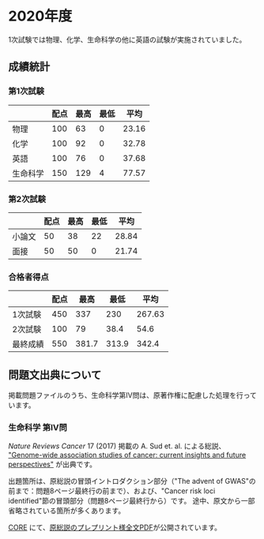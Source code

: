 # 2020年度
1次試験では物理、化学、生命科学の他に英語の試験が実施されていました。

## 成績統計

### 第1次試験

|          | 配点 | 最高 | 最低 | 平均 |
| -------- | -------- | -------- | -------- | -------- |
| 物理     | 100      | 63       | 0        | 23.16    |
| 化学     | 100      | 92       | 0        | 32.78    |
| 英語     | 100      | 76       | 0        | 37.68    |
| 生命科学 | 150      | 129      | 4        | 77.57    |

### 第2次試験

|        | 配点 | 最高 | 最低 | 平均  |
| ------ | ---- | ---- | ---- | ----- |
| 小論文 | 50   | 38   | 22   | 28.84 |
| 面接   | 50   | 50   | 0    | 21.74 |

### 合格者得点

|          | 配点  | 最高  | 最低  | 平均   |
| -------- | ----- | ----- | ----- | ------ |
| 1次試験  | 450   | 337   | 230   | 267.63 |
| 2次試験  | 100   | 79    | 38.4  | 54.6   |
| 最終成績 | 550   | 381.7 | 313.9 | 342.4  |

## 問題文出典について
掲載問題ファイルのうち、生命科学第IV問は、原著作権に配慮した処理を行っています。

### 生命科学 第IV問
*Nature Reviews Cancer* 17 (2017) 掲載の A. Sud et. al. による総説、
["Genome-wide association studies of cancer: current insights and future perspectives"](http://dx.doi.org/10.1038/nrc.2017.82)
が出典です。

出題箇所は、原総説の冒頭イントロダクション部分（"The advent of GWAS"の前まで：問題8ページ最終行の前まで）、および、"Cancer risk loci identified"節の冒頭部分（問題8ページ最終行から）です。
途中、原文から一部省略されている箇所が多くあります。

[CORE](https://core.ac.uk) にて、[原総説のプレプリント様全文PDF](https://core.ac.uk/download/pdf/237404438.pdf)が公開されています。
